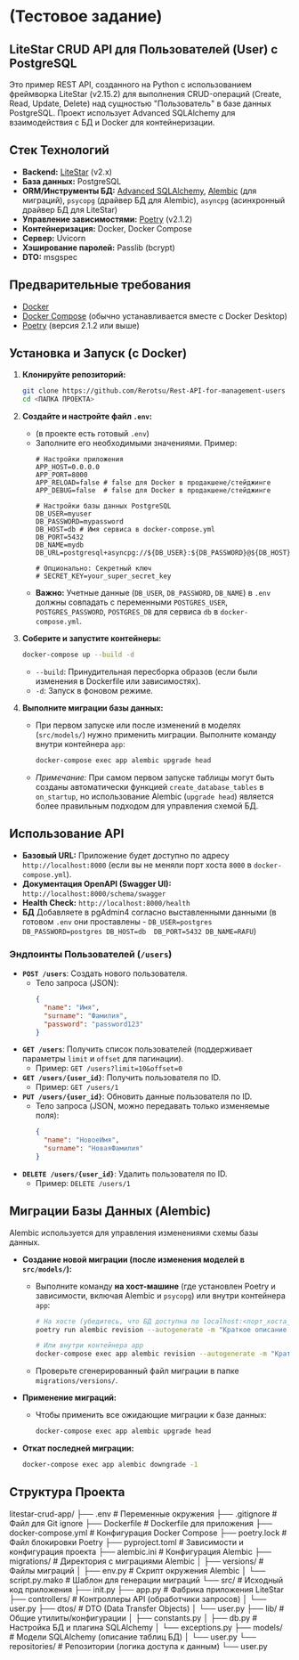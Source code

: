 # (Тестовое задание) 
## LiteStar CRUD API для Пользователей (User) с PostgreSQL 

Это пример REST API, созданного на Python с использованием фреймворка LiteStar (v2.15.2) для выполнения CRUD-операций (Create, Read, Update, Delete) над сущностью "Пользователь" в базе данных PostgreSQL. Проект использует Advanced SQLAlchemy для взаимодействия с БД и Docker для контейнеризации.

## Стек Технологий

* **Backend:** [LiteStar](https://litestar.dev/) (v2.x)
* **База данных:** PostgreSQL
* **ORM/Инструменты БД:** [Advanced SQLAlchemy](https://github.com/litestar-org/advanced-alchemy), [Alembic](https://alembic.sqlalchemy.org/) (для миграций), `psycopg` (драйвер БД для Alembic), `asyncpg` (асинхронный драйвер БД для LiteStar)
* **Управление зависимостями:** [Poetry](https://python-poetry.org/) (v2.1.2)
* **Контейнеризация:** Docker, Docker Compose
* **Сервер:** Uvicorn
* **Хэширование паролей:** Passlib (bcrypt)
* **DTO:** msgspec

## Предварительные требования

* [Docker](https://docs.docker.com/engine/install/)
* [Docker Compose](https://docs.docker.com/compose/install/) (обычно устанавливается вместе с Docker Desktop)
* [Poetry](https://python-poetry.org/docs/#installation) (версия 2.1.2 или выше)

## Установка и Запуск (с Docker)

1.  **Клонируйте репозиторий:**
    ```bash
    git clone https://github.com/Rerotsu/Rest-API-for-management-users
    cd <ПАПКА ПРОЕКТА>
    ```

2.  **Создайте и настройте файл `.env`:**
    * (в проекте есть готовый `.env`)
    * Заполните его необходимыми значениями. Пример:
        ```env
        # Настройки приложения
        APP_HOST=0.0.0.0
        APP_PORT=8000
        APP_RELOAD=false # false для Docker в продакшене/стейджинге
        APP_DEBUG=false  # false для Docker в продакшене/стейджинге

        # Настройки базы данных PostgreSQL
        DB_USER=myuser
        DB_PASSWORD=mypassword
        DB_HOST=db # Имя сервиса в docker-compose.yml
        DB_PORT=5432
        DB_NAME=mydb
        DB_URL=postgresql+asyncpg://${DB_USER}:${DB_PASSWORD}@${DB_HOST}:${DB_PORT}/${DB_NAME}

        # Опционально: Секретный ключ
        # SECRET_KEY=your_super_secret_key
        ```
    * **Важно:** Учетные данные (`DB_USER`, `DB_PASSWORD`, `DB_NAME`) в `.env` должны совпадать с переменными `POSTGRES_USER`, `POSTGRES_PASSWORD`, `POSTGRES_DB` для сервиса `db` в `docker-compose.yml`.

3.  **Соберите и запустите контейнеры:**
    ```bash
    docker-compose up --build -d
    ```
    * `--build`: Принудительная пересборка образов (если были изменения в Dockerfile или зависимостях).
    * `-d`: Запуск в фоновом режиме.

4.  **Выполните миграции базы данных:**
    * При первом запуске или после изменений в моделях (`src/models/`) нужно применить миграции. Выполните команду внутри контейнера `app`:
        ```bash
        docker-compose exec app alembic upgrade head
        ```
    * *Примечание:* При самом первом запуске таблицы могут быть созданы автоматически функцией `create_database_tables` в `on_startup`, но использование Alembic (`upgrade head`) является более правильным подходом для управления схемой БД.

## Использование API

* **Базовый URL:** Приложение будет доступно по адресу `http://localhost:8000` (если вы не меняли порт хоста `8000` в `docker-compose.yml`).
* **Документация OpenAPI (Swagger UI):** `http://localhost:8000/schema/swagger`
* **Health Check:** `http://localhost:8000/health`
* **БД** Добавляете в pgAdmin4 согласно выставленными данными
(в готовом `.env` они проставлены -
`DB_USER=postgres
DB_PASSWORD=postgres
DB_HOST=db 
DB_PORT=5432
DB_NAME=RAFU`)

### Эндпоинты Пользователей (`/users`)

* **`POST /users`**: Создать нового пользователя.
    * Тело запроса (JSON):
        ```json
        {
          "name": "Имя",
          "surname": "Фамилия",
          "password": "password123"
        }
        ```
* **`GET /users`**: Получить список пользователей (поддерживает параметры `limit` и `offset` для пагинации).
    * Пример: `GET /users?limit=10&offset=0`
* **`GET /users/{user_id}`**: Получить пользователя по ID.
    * Пример: `GET /users/1`
* **`PUT /users/{user_id}`**: Обновить данные пользователя по ID.
    * Тело запроса (JSON, можно передавать только изменяемые поля):
        ```json
        {
          "name": "НовоеИмя",
          "surname": "НоваяФамилия"
        }
        ```
* **`DELETE /users/{user_id}`**: Удалить пользователя по ID.
    * Пример: `DELETE /users/1`

## Миграции Базы Данных (Alembic)

Alembic используется для управления изменениями схемы базы данных.

* **Создание новой миграции (после изменения моделей в `src/models/`):**
    * Выполните команду **на хост-машине** (где установлен Poetry и зависимости, включая Alembic и `psycopg`) или внутри контейнера `app`:
        ```bash
        # На хосте (убедитесь, что БД доступна по localhost:<порт_хоста_БД> или как настроено в alembic.ini)
        poetry run alembic revision --autogenerate -m "Краткое описание изменений"

        # Или внутри контейнера app
        docker-compose exec app alembic revision --autogenerate -m "Краткое описание изменений"
        ```
    * Проверьте сгенерированный файл миграции в папке `migrations/versions/`.

* **Применение миграций:**
    * Чтобы применить все ожидающие миграции к базе данных:
        ```bash
        docker-compose exec app alembic upgrade head
        ```

* **Откат последней миграции:**
    ```bash
    docker-compose exec app alembic downgrade -1
    ```



## Структура Проекта


litestar-crud-app/
├── .env                   # Переменные окружения
├── .gitignore             # Файл для Git ignore
├── Dockerfile             # Dockerfile для приложения
├── docker-compose.yml     # Конфигурация Docker Compose
├── poetry.lock            # Файл блокировки Poetry
├── pyproject.toml         # Зависимости и конфигурация проекта
├── alembic.ini            # Конфигурация Alembic
├── migrations/            # Директория с миграциями Alembic
│   ├── versions/          # Файлы миграций
│   ├── env.py             # Скрипт окружения Alembic
│   └── script.py.mako     # Шаблон для генерации миграций
└── src/                   # Исходный код приложения
├── init.py
├── app.py             # Фабрика приложения LiteStar
├── controllers/       # Контроллеры API (обработчики запросов)
│   └── user.py
├── dtos/              # DTO (Data Transfer Objects)
│   └── user.py
├── lib/               # Общие утилиты/конфигурации
│   ├── constants.py
│   ├── db.py          # Настройка БД и плагина SQLAlchemy
│   └── exceptions.py
├── models/            # Модели SQLAlchemy (описание таблиц БД)
│   └── user.py
└── repositories/      # Репозитории (логика доступа к данным)
    └── user.py
